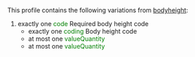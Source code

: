 This profile contains the following variations from [bodyheight](http://hl7.org/fhir/STU3/bodyheight.html):

1. exactly one <span style='color:green'> code </span> Required body height code
   * exactly one <span style='color:green'> coding </span> Body height code
   * at most one <span style='color:green'> valueQuantity </span> 
   * at most one <span style='color:green'> valueQuantity </span> 